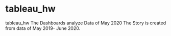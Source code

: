 # tableau_hw
tableau_hw
The Dashboards analyze Data of May 2020 
The Story is created from data of May 2019- June 2020.
